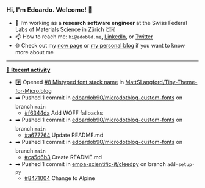 ### Hi, I'm Edoardo. Welcome! 👋 

- 🔭 I’m working as a **research software engineer** at the Swiss Federal Labs of Materials Science in Zürich 🇨🇭
- 📫 How to reach me: `hi@edobld.me`, [LinkedIn](https://linkedin.com/in/edobld), or [Twitter](https://twitter.com/edobld)
- 🌐 Check out my [now page](https://edoardob.im/now) or [my personal blog](https://blog.edoardob.im) if you want to know more about me

---

**[📰 Recent activity](https://github.com/edoardob90)**
* #️⃣ Opened [#8 Mistyped font stack name](https://github.com/MattSLangford/Tiny-Theme-for-Micro.blog/issues/8) in [MattSLangford/Tiny-Theme-for-Micro.blog](https://github.com/MattSLangford/Tiny-Theme-for-Micro.blog)
* ➡️ Pushed 1 commit in [edoardob90/microdotblog-custom-fonts](https://github.com/edoardob90/microdotblog-custom-fonts) on branch `main`
  * [#f6344da](https://github.com/edoardob90/microdotblog-custom-fonts/commit/f6344da) Add WOFF fallbacks
* ➡️ Pushed 1 commit in [edoardob90/microdotblog-custom-fonts](https://github.com/edoardob90/microdotblog-custom-fonts) on branch `main`
  * [#a677764](https://github.com/edoardob90/microdotblog-custom-fonts/commit/a677764) Update README.md
* ➡️ Pushed 1 commit in [edoardob90/microdotblog-custom-fonts](https://github.com/edoardob90/microdotblog-custom-fonts) on branch `main`
  * [#ca5d6b3](https://github.com/edoardob90/microdotblog-custom-fonts/commit/ca5d6b3) Create README.md
* ➡️ Pushed 1 commit in [empa-scientific-it/cleedpy](https://github.com/empa-scientific-it/cleedpy) on branch `add-setup-py`
  * [#8471004](https://github.com/empa-scientific-it/cleedpy/commit/8471004) Change to Alpine


